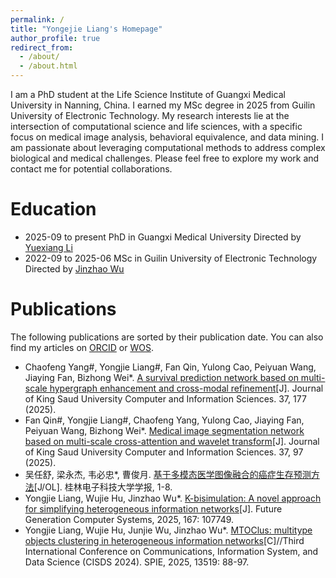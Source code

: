 ```yaml
---
permalink: /
title: "Yongejie Liang's Homepage"
author_profile: true
redirect_from: 
  - /about/
  - /about.html
---
```

<!-- -->
I am a PhD student at the Life Science Institute of Guangxi Medical University in Nanning, China. I earned my MSc degree in 2025 from Guilin University of Electronic Technology. My research interests lie at the intersection of computational science and life sciences, with a specific focus on medical image analysis, behavioral equivalence, and data mining. I am passionate about leveraging computational methods to address complex biological and medical challenges. Please feel free to explore my work and contact me for potential collaborations.

Education
======
* 2025-09 to present PhD in Guangxi Medical University Directed by <a href="https://yuexiangli.github.io/"> Yuexiang Li</a>
* 2022-09 to 2025-06 MSc in Guilin University of Electronic Technology Directed by <a href="https://faculty.bjtu.edu.cn/8118/"> Jinzhao Wu</a>

Publications
======
The following publications are sorted by their publication date. You can also find my articles on <a href="https://orcid.org/0009-0001-1059-088X"> ORCID</a> or <a href="https://www.webofscience.com/wos/author/record/NAX-7893-2025">WOS</a>.

* Chaofeng Yang#, Yongjie Liang#, Fan Qin, Yulong Cao, Peiyuan Wang, Jiaying Fan, Bizhong Wei*. <a href="https://doi.org/10.1007/s44443-025-00202-3"> A survival prediction network based on multi-scale hypergraph enhancement and cross-modal refinement</a>[J]. Journal of King Saud University Computer and Information Sciences. 37, 177 (2025).
* Fan Qin#, Yongjie Liang#, Chaofeng Yang, Yulong Cao, Jiaying Fan, Peiyuan Wang, Bizhong Wei*. <a href="https://doi.org/10.1007/s44443-025-00106-2"> Medical image segmentation network based on multi-scale cross-attention and wavelet transform</a>[J]. Journal of King Saud University Computer and Information Sciences. 37, 97 (2025).
* 吴任舒, 梁永杰, 韦必忠*, 曹俊月. <a href="https://link.cnki.net/urlid/45.1351.tn.20250604.1716.010"> 基于多模态医学图像融合的癌症生存预测方法</a>[J/OL]. 桂林电子科技大学学报, 1-8.
* Yongjie Liang, Wujie Hu, Jinzhao Wu*. <a href="https://doi.org/10.1016/j.future.2025.107749"> K-bisimulation: A novel approach for simplifying heterogeneous information networks</a>[J]. Future Generation Computer Systems, 2025, 167: 107749.  
* Yongjie Liang, Wujie Hu, Junjie Wu, Jinzhao Wu*. <a href="https://doi.org/10.1117/12.3057528"> MTOClus: multitype objects clustering in heterogeneous information networks</a>[C]//Third International Conference on Communications, Information System, and Data Science (CISDS 2024). SPIE, 2025, 13519: 88-97.


<!--

 Work experience
 ======

 Service and leadership
 ======

-->



